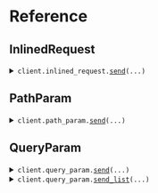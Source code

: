 # Reference
## InlinedRequest
<details><summary><code>client.inlined_request.<a href="src/seed/inlined_request/client.py">send</a>(...)</code></summary>
<dl>
<dd>

#### 🔌 Usage

<dl>
<dd>

<dl>
<dd>

```python
from seed import SeedEnum

client = SeedEnum(
    base_url="https://yourhost.com/path/to/api",
)
client.inlined_request.send(
    operand=">",
    operand_or_color="red",
)

```
</dd>
</dl>
</dd>
</dl>

#### ⚙️ Parameters

<dl>
<dd>

<dl>
<dd>

**operand:** `Operand` 
    
</dd>
</dl>

<dl>
<dd>

**operand_or_color:** `ColorOrOperand` 
    
</dd>
</dl>

<dl>
<dd>

**maybe_operand:** `typing.Optional[Operand]` 
    
</dd>
</dl>

<dl>
<dd>

**maybe_operand_or_color:** `typing.Optional[ColorOrOperand]` 
    
</dd>
</dl>

<dl>
<dd>

**request_options:** `typing.Optional[RequestOptions]` — Request-specific configuration.
    
</dd>
</dl>
</dd>
</dl>


</dd>
</dl>
</details>

## PathParam
<details><summary><code>client.path_param.<a href="src/seed/path_param/client.py">send</a>(...)</code></summary>
<dl>
<dd>

#### 🔌 Usage

<dl>
<dd>

<dl>
<dd>

```python
from seed import SeedEnum

client = SeedEnum(
    base_url="https://yourhost.com/path/to/api",
)
client.path_param.send(
    operand=">",
    maybe_operand="less_than",
    operand_or_color="red",
    maybe_operand_or_color="red",
)

```
</dd>
</dl>
</dd>
</dl>

#### ⚙️ Parameters

<dl>
<dd>

<dl>
<dd>

**operand:** `Operand` 
    
</dd>
</dl>

<dl>
<dd>

**maybe_operand:** `typing.Optional[Operand]` 
    
</dd>
</dl>

<dl>
<dd>

**operand_or_color:** `ColorOrOperand` 
    
</dd>
</dl>

<dl>
<dd>

**maybe_operand_or_color:** `typing.Optional[ColorOrOperand]` 
    
</dd>
</dl>

<dl>
<dd>

**request_options:** `typing.Optional[RequestOptions]` — Request-specific configuration.
    
</dd>
</dl>
</dd>
</dl>


</dd>
</dl>
</details>

## QueryParam
<details><summary><code>client.query_param.<a href="src/seed/query_param/client.py">send</a>(...)</code></summary>
<dl>
<dd>

#### 🔌 Usage

<dl>
<dd>

<dl>
<dd>

```python
from seed import SeedEnum

client = SeedEnum(
    base_url="https://yourhost.com/path/to/api",
)
client.query_param.send(
    operand=">",
    operand_or_color="red",
)

```
</dd>
</dl>
</dd>
</dl>

#### ⚙️ Parameters

<dl>
<dd>

<dl>
<dd>

**operand:** `Operand` 
    
</dd>
</dl>

<dl>
<dd>

**operand_or_color:** `ColorOrOperand` 
    
</dd>
</dl>

<dl>
<dd>

**maybe_operand:** `typing.Optional[Operand]` 
    
</dd>
</dl>

<dl>
<dd>

**maybe_operand_or_color:** `typing.Optional[ColorOrOperand]` 
    
</dd>
</dl>

<dl>
<dd>

**request_options:** `typing.Optional[RequestOptions]` — Request-specific configuration.
    
</dd>
</dl>
</dd>
</dl>


</dd>
</dl>
</details>

<details><summary><code>client.query_param.<a href="src/seed/query_param/client.py">send_list</a>(...)</code></summary>
<dl>
<dd>

#### 🔌 Usage

<dl>
<dd>

<dl>
<dd>

```python
from seed import SeedEnum

client = SeedEnum(
    base_url="https://yourhost.com/path/to/api",
)
client.query_param.send_list(
    operand=">",
    operand_or_color="red",
)

```
</dd>
</dl>
</dd>
</dl>

#### ⚙️ Parameters

<dl>
<dd>

<dl>
<dd>

**operand:** `typing.Union[Operand, typing.Sequence[Operand]]` 
    
</dd>
</dl>

<dl>
<dd>

**operand_or_color:** `typing.Union[ColorOrOperand, typing.Sequence[ColorOrOperand]]` 
    
</dd>
</dl>

<dl>
<dd>

**maybe_operand:** `typing.Optional[typing.Union[Operand, typing.Sequence[Operand]]]` 
    
</dd>
</dl>

<dl>
<dd>

**maybe_operand_or_color:** `typing.Optional[typing.Union[ColorOrOperand, typing.Sequence[ColorOrOperand]]]` 
    
</dd>
</dl>

<dl>
<dd>

**request_options:** `typing.Optional[RequestOptions]` — Request-specific configuration.
    
</dd>
</dl>
</dd>
</dl>


</dd>
</dl>
</details>

